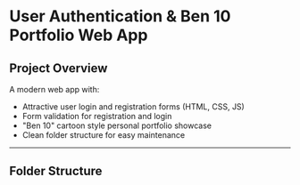 # User Authentication & Ben 10 Portfolio Web App

## Project Overview
A modern web app with:
- Attractive user login and registration forms (HTML, CSS, JS)
- Form validation for registration and login
- "Ben 10" cartoon style personal portfolio showcase
- Clean folder structure for easy maintenance

---

## Folder Structure

